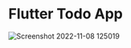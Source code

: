 # Flutter Todo App

![Screenshot 2022-11-08 125019](https://user-images.githubusercontent.com/79734836/200485461-3a0eaa19-3664-423f-907b-cb85edc9acf5.png)
